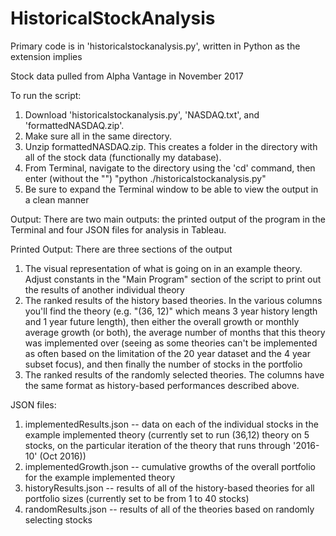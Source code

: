 # HistoricalStockAnalysis

Primary code is in 'historicalstockanalysis.py', written in Python as the extension implies

Stock data pulled from Alpha Vantage in November 2017


To run the script:

  1. Download 'historicalstockanalysis.py', 'NASDAQ.txt', and 'formattedNASDAQ.zip'. 
  2. Make sure all in the same directory. 
  3. Unzip formattedNASDAQ.zip. This creates a folder in the directory with all of the stock data (functionally my database).
  4. From Terminal, navigate to the directory using the 'cd' command, then enter (without the "") "python ./historicalstockanalysis.py"
  5. Be sure to expand the Terminal window to be able to view the output in a clean manner


Output:
There are two main outputs: the printed output of the program in the Terminal and four JSON files for analysis in Tableau.

  Printed Output:
  There are three sections of the output
  1. The visual representation of what is going on in an example theory. Adjust constants in the "Main Program" section of the script to print out the results of another individual theory
  2. The ranked results of the history based theories. In the various columns you'll find the theory (e.g. "(36, 12)" which means 3 year history length and 1 year future length), then either the overall growth or monthly average growth (or both), the average number of months that this theory was implemented over (seeing as some theories can't be implemented as often based on the limitation of the 20 year dataset and the 4 year subset focus), and then finally the number of stocks in the portfolio
  3. The ranked results of the randomly selected theories. The columns have the same format as history-based performances described above.

  JSON files:
  1. implementedResults.json -- data on each of the individual stocks in the example implemented theory (currently set to run (36,12) theory on 5 stocks, on the particular iteration of the theory that runs through '2016-10' (Oct 2016))
  2. implementedGrowth.json -- cumulative growths of the overall portfolio for the example implemented theory
  3. historyResults.json -- results of all of the history-based theories for all portfolio sizes (currently set to be from 1 to 40 stocks)
  4. randomResults.json -- results of all of the theories based on randomly selecting stocks


